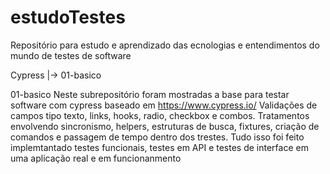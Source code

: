 # estudoTestes
Repositório para estudo e aprendizado das ecnologias e entendimentos do mundo de testes de software 

Cypress
|-> 01-basico

01-basico
Neste subrepositório foram mostradas a base para testar software com cypress baseado em https://www.cypress.io/
    Validações de campos tipo texto, links, hooks, radio, checkbox e combos. Tratamentos envolvendo sincronismo, helpers, estruturas de busca, fixtures, criação de comandos e passagem de tempo dentro dos trestes. Tudo isso foi feito implemtantado testes funcionais, testes em API e testes de interface em uma aplicação real e em funcionanmento